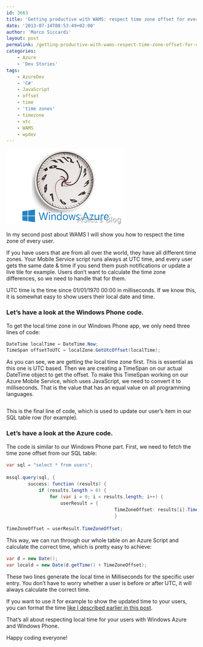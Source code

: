 ```yaml
---
id: 3663
title: 'Getting productive with WAMS: respect time zone offset for every single user'
date: '2013-07-14T08:53:49+02:00'
author: 'Marco Siccardi'
layout: post
permalink: /getting-productive-with-wams-respect-time-zone-offset-for-every-single-user/
categories:
    - Azure
    - 'Dev Stories'
tags:
    - AzureDev
    - 'C#'
    - JavaScript
    - offset
    - time
    - 'time zones'
    - timezone
    - utc
    - WAMS
    - wpdev
---
```


![time_Azure](/assets/img/2013/07/time_Azure.png "time_Azure")

In my second post about WAMS I will show you how to respect the time zone of every user.

If you have users that are from all over the world, they have all different time zones. Your Mobile Service script runs always at UTC time, and every user gets the same date &amp; time if you send them push notifications or update a live tile for example. Users don’t want to calculate the time zone differences, so we need to handle that for them.

UTC time is the time since 01/01/1970 00:00 in milliseconds. If we know this, it is somewhat easy to show users their local date and time.

### Let’s have a look at the Windows Phone code.

To get the local time zone in our Windows Phone app, we only need three lines of code:

``` csharp TimeZoneInfo localZone = TimeZoneInfo.Local;
DateTime localTime = DateTime.Now;
TimeSpan offsetToUTC = localZone.GetUtcOffset(localTime);
```
 
As you can see, we are getting the local time zone first. This is essential as this one is UTC based. Then we are creating a TimeSpan on our actual DateTime object to get the offset. To make this TimeSpan working on our Azure Mobile Service, which uses JavaScript, we need to convert it to milliseconds. That is the value that has an equal value on all programming languages.

``` csharpuseritemLookUp.TimezoneOffset = offsetToUTC.TotalMilliseconds;

```
 
This is the final line of code, which is used to update our user’s item in our SQL table row (for example).

### Let’s have a look at the Azure code.

The code is similar to our Windows Phone part. First, we need to fetch the time zone offset from our SQL table:

``` csharp
var sql = "select * from users";

mssql.query(sql, {
        success: function (results) {
            if (results.length > 0) {
                for (var i = 0; i < results.length; i++) {
                    userResult = {
                                        TimeZoneOffset: results[i].TimezoneOffset,
                                        }

TimeZoneOffset = userResult.TimeZoneOffset;
```
 
This way, we can run through our whole table on an Azure Script and calculate the correct time, which is pretty easy to achieve:

``` csharp
var d = new Date();
var locald = new Date(d.getTime() + TimeZoneOffset);
```
 
These two lines generate the local time in Milliseconds for the specific user entry. You don’t have to worry whether a user is before or after UTC, it will always calculate the correct time.

If you want to use it for example to show the updated time to your users, you can format the time [like I described earlier in this post](http://msicc.net/?p=3579).

That’s all about respecting local time for your users with Windows Azure and Windows Phone.

Happy coding everyone!